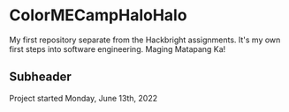 # ColorMECampHaloHalo
My first repository separate from the Hackbright assignments.  It's my own first steps into software engineering. Maging Matapang Ka!  

## Subheader

Project started Monday, June 13th, 2022 
